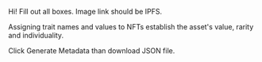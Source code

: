 Hi! Fill out all boxes. Image link should be IPFS.

Assigning trait names and values to NFTs establish the asset's value, rarity and individuality.

Click Generate Metadata than download JSON file.
